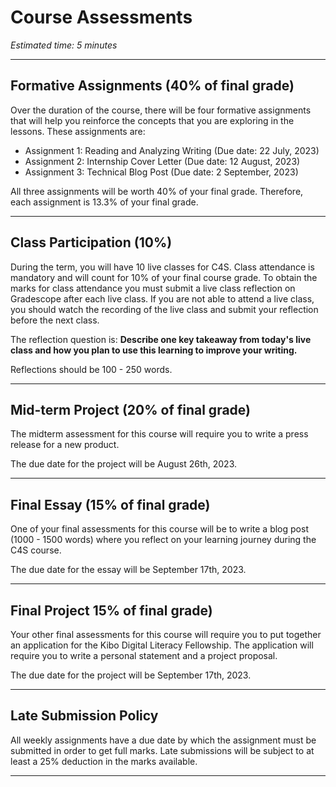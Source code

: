 # Course Assessments
*Estimated time: 5 minutes*

---

## Formative Assignments (40% of final grade)

Over the duration of the course, there will be four formative assignments that will help you reinforce the concepts that you are exploring in the lessons. These assignments are:

- Assignment 1: Reading and Analyzing Writing (Due date: 22 July, 2023)
- Assignment 2: Internship Cover Letter (Due date: 12 August, 2023)
- Assignment 3: Technical Blog Post (Due date: 2 September, 2023)

All three assignments will be worth 40% of your final grade. Therefore, each assignment is 13.3% of your final grade.

---

## Class Participation (10%)

During the term, you will have 10 live classes for C4S. Class attendance is mandatory and will count for 10% of your final course grade. To obtain the marks for class attendance you must submit a live class reflection on Gradescope after each live class. If you are not able to attend a live class, you should watch the recording of the live class and submit your reflection before the next class.

The reflection question is: **Describe one key takeaway from today's live class and how you plan to use this learning to improve your writing.**

Reflections should be 100 - 250 words.

---

## Mid-term Project (20% of final grade)

The midterm assessment for this course will require you to write a press release for a new product.

The due date for the project will be August 26th, 2023.

---

## Final Essay (15% of final grade)

One of your final assessments for this course will be to write a blog post (1000 - 1500 words) where you reflect on your learning journey during the C4S course.

The due date for the essay will be September 17th, 2023.

---

## Final Project 15% of final grade) 

Your other final assessments for this course will require you to put together an application for the Kibo Digital Literacy Fellowship. The application will require you to write a personal statement and a project proposal.

The due date for the project will be September 17th, 2023.

---

## Late Submission Policy

All weekly assignments have a due date by which the assignment must be submitted in order to get full marks. Late submissions will be subject to at least a 25% deduction in the marks available. 

---
